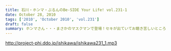 ```yaml
---
title: 石川・ホンマ・ぶるんのBe-SIDE Your Life! vol.231-1
date: October 28, 2010
tags: ['2010', 'October 2010', 'vol.231']
draft: false
summary: ホンマさん・・・まさかのマスクマンで登場！セキが出ていてお聴き苦しいところありますが、内容はエンジン全開で。NAMAE
---
```


http://project-phi.ddo.jp/ishikawa/ishikawa231_1.mp3